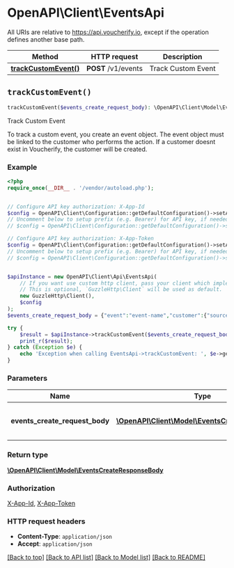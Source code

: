 # OpenAPI\Client\EventsApi

All URIs are relative to https://api.voucherify.io, except if the operation defines another base path.

| Method | HTTP request | Description |
| ------------- | ------------- | ------------- |
| [**trackCustomEvent()**](EventsApi.md#trackCustomEvent) | **POST** /v1/events | Track Custom Event |


## `trackCustomEvent()`

```php
trackCustomEvent($events_create_request_body): \OpenAPI\Client\Model\EventsCreateResponseBody
```

Track Custom Event

To track a custom event, you create an event object.   The event object must be linked to the customer who performs the action. If a customer doesnt exist in Voucherify, the customer will be created.

### Example

```php
<?php
require_once(__DIR__ . '/vendor/autoload.php');


// Configure API key authorization: X-App-Id
$config = OpenAPI\Client\Configuration::getDefaultConfiguration()->setApiKey('X-App-Id', 'YOUR_API_KEY');
// Uncomment below to setup prefix (e.g. Bearer) for API key, if needed
// $config = OpenAPI\Client\Configuration::getDefaultConfiguration()->setApiKeyPrefix('X-App-Id', 'Bearer');

// Configure API key authorization: X-App-Token
$config = OpenAPI\Client\Configuration::getDefaultConfiguration()->setApiKey('X-App-Token', 'YOUR_API_KEY');
// Uncomment below to setup prefix (e.g. Bearer) for API key, if needed
// $config = OpenAPI\Client\Configuration::getDefaultConfiguration()->setApiKeyPrefix('X-App-Token', 'Bearer');


$apiInstance = new OpenAPI\Client\Api\EventsApi(
    // If you want use custom http client, pass your client which implements `GuzzleHttp\ClientInterface`.
    // This is optional, `GuzzleHttp\Client` will be used as default.
    new GuzzleHttp\Client(),
    $config
);
$events_create_request_body = {"event":"event-name","customer":{"source_id":"referee-source_id"},"referral":{"code":"voucher-code","referrer_id":"referrer-source_id"}}; // \OpenAPI\Client\Model\EventsCreateRequestBody | Specify the details of the custom event.

try {
    $result = $apiInstance->trackCustomEvent($events_create_request_body);
    print_r($result);
} catch (Exception $e) {
    echo 'Exception when calling EventsApi->trackCustomEvent: ', $e->getMessage(), PHP_EOL;
}
```

### Parameters

| Name | Type | Description  | Notes |
| ------------- | ------------- | ------------- | ------------- |
| **events_create_request_body** | [**\OpenAPI\Client\Model\EventsCreateRequestBody**](../Model/EventsCreateRequestBody.md)| Specify the details of the custom event. | [optional] |

### Return type

[**\OpenAPI\Client\Model\EventsCreateResponseBody**](../Model/EventsCreateResponseBody.md)

### Authorization

[X-App-Id](../../README.md#X-App-Id), [X-App-Token](../../README.md#X-App-Token)

### HTTP request headers

- **Content-Type**: `application/json`
- **Accept**: `application/json`

[[Back to top]](#) [[Back to API list]](../../README.md#endpoints)
[[Back to Model list]](../../README.md#models)
[[Back to README]](../../README.md)
